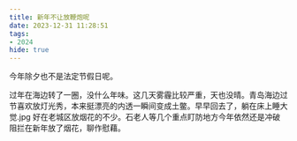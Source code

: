 ```yaml
---
title: 新年不让放鞭炮呢
date: 2023-12-31 11:28:51
tags:
- 2024
hide: true
---
```

今年除夕也不是法定节假日呢。
<!-- more -->

过年在海边转了一圈，没什么年味。这几天雾霾比较严重，天也没晴。青岛海边过节喜欢放灯光秀，本来挺漂亮的内透一瞬间变成土鳖。早早回去了，躺在床上睡大觉.jpg 好在老城区放烟花的不少。石老人等几个重点盯防地方今年依然还是冲破阻拦在新年放了烟花，聊作慰藉。

